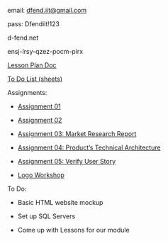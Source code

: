 email: dfend.iit@gmail.com

pass: Dfendiit!123

d-fend.net

ensj-lrsy-qzez-pocm-pirx


[Lesson Plan Doc](https://iit0-my.sharepoint.com/:w:/g/personal/jlauer1_hawk_iit_edu/EYa-klWT8MZBlPdsIdRWNAkB5-vrX8vAQndYACU6tW9o5w?e=n45RCO)

[To Do List (sheets)](https://docs.google.com/spreadsheets/d/1mhbSghcvdvS9vP_-Ohqyv3TdPYin4kqt0TeugkzTadc/edit?usp=sharing)

Assignments:
  
- [Assignment 01](https://iit0-my.sharepoint.com/:w:/g/personal/jlauer1_hawk_iit_edu/EU1bGtpZTDJPgC1mwU1nZVEBd1Xa81UTpCSVlHFe4FitKQ?e=gHbOA7)
  
- [Assignment 02](https://iit0-my.sharepoint.com/:w:/g/personal/jlauer1_hawk_iit_edu/ETdEzM1JkV5HifhZyjRIE7oBqYTg6HhiBtnl7AeUmufL4w?e=dbuwRC)
  
- [Assignment 03: Market Research Report](https://docs.google.com/document/d/1UwM3T0QXJY5q8kSkMc69WaBZ3cGwngjDHOCBNuxhIFA/edit?usp=sharing)
  
- [Assignment 04: Product’s Technical Architecture](https://docs.google.com/document/d/1D90DTtPEGN-mdcDAPLQ9UJLvTDtN4bF1gYLkc0uP63I/edit?usp=sharing)
  
- [Assignment 05: Verify User Story](https://iit0-my.sharepoint.com/:w:/g/personal/jlauer1_hawk_iit_edu/EcB6qt5arqFPryTkB8xASQ8BUMM8t_vP44n55cUaVo6Sxg?e=fglFuz)
  
- [Logo Workshop](https://iit0-my.sharepoint.com/:w:/g/personal/jlauer1_hawk_iit_edu/EbKIEocLeFVJkWf6qwT_hnoB-C8ml-w8sRpfO6E1Qc6Hbg?e=0YzXTB)



To Do:

- Basic HTML website mockup

- Set up SQL Servers

- Come up with Lessons for our module
